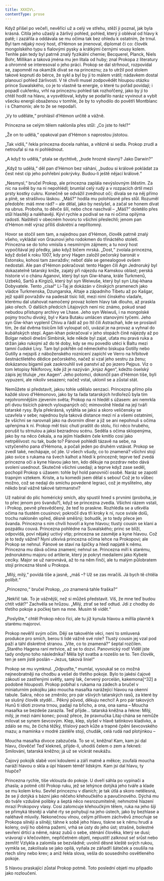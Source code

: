 ```yaml
---
title: XXXIV\.
contentType: prose
---
```


<section>

Když přišel po večeři, nevěřící už a celý ve střehu, stěží ji poznal, jak byla krásná. Cítila jeho užaslý a žárlivý pohled, pohled, který ji obléval od hlavy k patě; i zazářila a oddávala se mu očima tak bez ohledu k ostatním, že trnul. Byl tam nějaký nový host, d’Hémon se jmenoval, diplomat či co: člověk mongolského typu s fialovými pysky a krátkými černými vousy kolem. Tenhle pán tedy byl patrně znalý fyzikální chemie; Becquerel, Planck, Niels Bohr, Millikan a taková jména mu jen lítala od huby; znal Prokopa z literatury a ohromně se interesoval o jeho práci. Prokop se dal strhnout, rozpovídal se, zapomněl na okamžik dívat se na princeznu; za to utržil pod stolem takové kopnutí do bérce, že sykl a byl by jí to málem vrátil; nádavkem dostal planoucí pohled žárlivosti. V té chvíli musel zodpovědět hloupou otázku prince Suwalského, co je to vlastně ta energie, o které tu pořád povídají; i popadl cukřenku, vrhl na princeznu pohled tak rozhořčený, jako by jí to chtěl hodit na hlavu, a vysvětloval, kdyby se podařilo naráz vyvinout a vybít všecku energii obsaženou v tomhle, že by to vyhodilo do povětří Montblanc i s Chamonix; ale to že se nepodaří.

„Vy to uděláte,“ prohlásil d’Hémon určitě a vážně.

Princezna se celým tělem naklonila přes stůl: „Co jste to řekl?“

„Že on to udělá,“ opakoval pan d’Hémon s naprostou jistotou.

„Tak vidíš,“ řekla princezna docela nahlas, a vítězně si sedla. Prokop zrudl a netroufal si na ni pohlédnout.

„A když to udělá,“ ptala se dychtivě, „bude hrozně slavný? Jako Darwin?“

„Když to udělá,“ děl pan d’Hémon bez váhání, „budou si králové pokládat za čest nést cíp jeho pohřební pokrývky. Budou-li ještě nějací králové.“

„Nesmysl,“ bručel Prokop, ale princezna zaplála nevýslovným štěstím. Za nic na světě by na ni nepohlédl; brumlal celý rudý a v rozpacích drtil mezi prsty kostky cukru. Konečně se odvážil zvednout oči; dívala se na něj přímo a plně, se strašlivou láskou. „Máš?“ hodila mu polohlasně přes stůl. Rozuměl předobře: máš mne rád? – ale dělal, jako by neslyšel, a začal se honem dívat na ubrus. Proboha, to děvče šílí, nebo chce naschvál – „Máš?“ doletělo přes stůl hlasitěji a naléhavěji. Kývl rychle a podíval se na ni očima opilýma radostí. Naštěstí v obecném hovoru to všichni přeslechli; jenom pan d’Hémon měl výraz příliš diskrétní a nepřítomný.

Hovor se stočil sem tam, a najednou pan d’Hémon, člověk patrně znalý všeho, vykládal von Graunovi jeho rodokmen do třináctého století. Princezna se do toho vmísila s nesmírným zájmem; a tu nový host vypočítával její předky, jako když bičem mrská. „Dost,“ zvolala princezna, když došel k roku 1007, kdy prvý Hagen založil pečorský baronát v Estonsku, kohosi tam zavraždiv; neboť dále se genealogové ovšem nedostali. Ale pan d’Hémon pokračoval: tento Hagen čili Agn Jednoruký byl dokazatelně tatarský kníže, zajatý při nájezdu na Kamskou oblast; perská historie ví o chánu Aganovi, který byl syn Giw-khana, krále Turkmenů, Uzbeků, Sartů a Kirgizů, který byl syn Weiwuše, který byl syn Litaj-khana Dobyvatele. Tento „císař“ Li-Taj je dokázán v čínských pramenech jako vládce Turkmenska, Dzungarska, Altaje a západního Tibetu až po Kašgar, jejž spálil povraždiv na padesát tisíc lidí, mezi nimi čínského vladaře, kterému dal utahovat namočený provaz kolem hlavy tak dlouho, až praskla jako ořech. O dalších předcích Litajových není nic známo, pokud snad nebudou přístupny archivy ve Lhase. Jeho syn Weiwuš, i na mongolské pojmy trochu divoký, byl v Kara Butaku umlácen stanovými tyčemi. Jeho syn Giw-khan vyplenil Chivu a řádil až po Itil čili Astrachaň, kde se proslavil tím, že dal dvěma tisícům lidí vyloupat oči, uvázal je na provaz a vyhnal do kubáňských stepí. Agan-khan pokračoval v jeho stopách čině nájezdy až po Bolgar neboli dnešní Simbirsk, kde někde byl zajat, uťata mu pravá ruka a držán jako rukojmí až do té doby, kdy se mu povedlo utéci k Baltu mezi tamní čudské Livy. Tam byl pokřtěn od německého biskupa Gotilly nebo Gutilly a nejspíš z náboženského roznícení zapíchl ve Verro na hřbitově šestnáctiletého dědice pečorského, načež si vzal jeho sestru za ženu; dokázanou bigamií pak zaokrouhlil své panství až po jezero Pejpus. Viz o tom letopisy Nikiforovy, kde již je nazýván „knjaz Agen“, kdežto öselský zápis jej tituluje „rex Aagen“. Jeho potomci, dokončil pan d’Hémon tiše, byli vypuzeni, ale nikoliv sesazeni; načež vstal, uklonil se a zůstal stát.

Nemůžete si představit, jakou tohle udělalo senzaci. Princezna přímo pila každé slovo d’Hémonovo, jako by ta řada tatarských hrdlořezů byla tím nejohromnějším zjevením světa; Prokop na ni hleděl s úžasem: ani nemrkla při dvou tisících párech vyloupaných očí; mimovolně hledal na její tváři tatarské rysy. Byla překrásná, vytáhla se jaksi a skoro veličensky se uzavřela v sebe; najednou byla taková distance mezi ní a všemi ostatními, že všichni se narovnali jako na dvorním dîner a již se ani nepohnuli s očima upřenýma k ní. Prokop měl tisíc chutí praštit do stolu, říci něco hrubého, porušit tu strnulou a jaksi bezradnou scénu. Seděla s očima sklopenýma, jako by na něco čekala, a na jejím hladkém čele kmitlo cosi jako netrpělivost: nu tak, bude to? Pánové pohlédli tázavě na sebe, na vztyčeného pana d’Hémona, a počali jeden po druhém vstávat. Prokop se zvedl také, nechápaje, oč jde. U všech všudy, co to znamená? všichni stojí jako svíce s rukama na švech kalhot a hledí k princezně; teprve teď zvedá princezna oči a kyne hlavou jako ten, kdo děkuje na pozdrav nebo dává svolení usednout. Skutečně všichni usedají; a teprve když zase seděl, pochopil Prokop s úžasem: tohle byl hold panovničí osobě. Naráz se zapotil trapným vztekem. Kriste, a tu komedii jsem dělal s sebou! Což je to vůbec možno, což se nedají do smíchu povedené legraci, což je myslitelno, aby někdo bral vážně takové tatrmanství?

Už nabíral do plic homérický smích, aby spustil hned s prvními (proboha, je to přec jenom pro švandu?), když se princezna zvedla. Všichni rázem vstali, i Prokop, pevně přesvědčený, že teď to praskne. Rozhlédla se a utkvěla očima na tlustém cousinovi; pokročil dva tři kroky k ní, ruce svisle dolů, trochu nakloněn vpřed, děsně směšný; bohudík, je to tedy přece jen švanda. Princezna s ním chvíli hovoří a kyne hlavou; tlustý cousin se klaní a pozpátku couvá. Princezna pohlédne na Suwalského; princ se blíží, odpovídá, poví nějaký uctivý vtip; princezna se zasměje a kyne hlavou. Což je to tedy vážné? Nyní utkvívá princezna očima lehce na Prokopovi; ale Prokop se nehnul. Pánové se staví na špičky a hledí napjatě k němu. Princezna mu dává očima znamení; nehnul se. Princezna míří k starému, jednorukému majoru od artilerie, který je pokryt medailemi jako Kybelé cecíky. Major se už narovnává, až to na něm řinčí, ale tu malým půlobratem stojí princezna těsně u Prokopa.

„Milý, milý,“ povídá tiše a jasně, „máš –? Už se zas mračíš. Já bych tě chtěla políbit.“

„Princezno,“ bručel Prokop, „co znamená tahle fraška?“

„Nekřič tak. To je vážnější, než si můžeš představit. Víš, že mne teď budou chtít vdát?“ Zachvěla se hrůzou. „Milý, ztrať se teď odtud. Jdi z chodby do třetího pokoje a počkej tam na mne. Musím tě vidět.“

„Poslyšte,“ chtěl Prokop něco říci, ale tu již kynula hlavou a mířila plavně k starému majorovi.

Prokop nevěřil svým očím. Dějí se takovéhle věci, není to smluvená produkce pro smích, berou ti lidé vážně své role? Tlustý cousin jej vzal pod paží a táhl diskrétně stranou. „Víte, co to znamená?“ šeptal rozčilen. „Starého Hagena raní mrtvice, až se to dozví. Panovnický rod! Viděl jste tady ondyno toho následníka? Měla být svatba a rozešlo se to. Ten člověk, ten je sem jistě poslán – Jezus, taková linie!“

Prokop se mu vymknul. „Odpusťte,“ mumlal, vysoukal se co možná nejneobratněji na chodbu a vešel do třetího pokoje. Bylo to jakési čajové zákoutí se zastřenými světly, samý lak, červený porcelán, kakemona[^32] a podobné hlouposti. Prokop pobíhal s rukama na zádech a bručel v miniaturním pokojíku jako moucha masařka narážející hlavou na okenní tabule. Sakra, něco se změnilo; pro pár všivých tatarských rasů, za které by se slušný člověk styděl… Pěkný původ, děkuju nechci! A pro pár takových Hunů ti idioti zrovna trnou, padají na břicho, a ona, ona sama – Moucha masařka se bezdeše zarazila. Teď přijde… tatarská kněžna a řekne: Milý, milý, je mezi námi konec; považ přece, že pravnučka Litaj-chána se nemůže milovat se synem ševcovým. Klep, klep, slyšel v hlavě tatínkovo kladívko, a zdálo se mu, že čichá těžký, tříslový pach kůže a trapné čpění ševcovského mazu; a maminka v modré zástěře stojí, chudák, celá rudá nad plotýnkou –

Moucha masařka divoce zabzučela. To se ví, kněžna! Kam, kam jsi dal hlavu, člověče! Teď klekneš, přijde-li, uhodíš čelem o zem a řekneš: Smilování, tatarská kněžno; já už se víckrát neukážu.

Čajový pokojík slabě voní kdoulemi a září matně a měkce; zoufalá moucha naráží hlavou o skla a úpí hlasem téměř lidským. Kam jsi dal hlavu, ty hlupče?

Princezna rychle, tiše vklouzla do pokoje. U dveří sáhla po vypínači a zhasla; a potmě cítil Prokop ruku, jež se lehýnce dotýká jeho tváře a klade se mu kolem krku. Sevřel princeznu v dlaních; je tak útlá a skoro netělesná, že se jí dotýká s bázní jako něčeho křehoučkého a pavučinového. Dýchá mu do tváře vzdušné polibky a šeptá něco nesrozumitelně; nehmotné hlazení mrazí Prokopovy vlasy. Cosi zalomcuje křehoučkým tělem, ruka na jeho šíji se přimyká těsněji a vlahé rty se pohybují na jeho ústech, jako by bezhlase a naléhavě mluvily. Nekonečnou vlnou, celým přílivem záchvěvů zmocňuje se Prokopa silněji a silněji; táhne k sobě jeho hlavu, tiskne se k němu hrudí a koleny, ovíjí ho oběma pažemi, vrhá se ústy do jeho úst; strašné, bolestné sevření drtící a němé, náraz zubů o sebe, sténání člověka, který se dusí; vrávorají v křečovitém, nepříčetném objetí, nepustit! zalknout se! srůst nebo zemřít! Vzlykla a zalomila se bezvládně; uvolnil děsné kleště svých rukou, vymkla se, zakolísala se jako opilá, vyňala ze záňadří šáteček a osušila na rtech sliny nebo krev; a aniž řekla slova, vešla do sousedního osvětleného pokoje.

S hlavou praskající zůstal Prokop potmě. Toto poslední objetí mu připadlo jako rozloučení.

</section>
